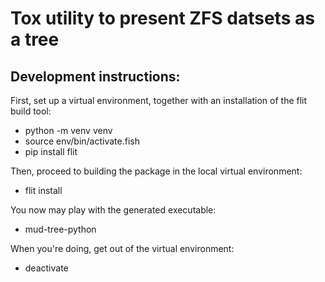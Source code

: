 Tox utility to present ZFS datsets as a tree
============================================

Development instructions:
-------------------------

First, set up a virtual environment, together with an installation of the flit
build tool:
  - python -m venv venv
  - source env/bin/activate.fish
  - pip install flit

Then, proceed to building the package in the local virtual environment:
  - flit install

You now may play with the generated executable:
  - mud-tree-python

When you're doing, get out of the virtual environment:
  - deactivate